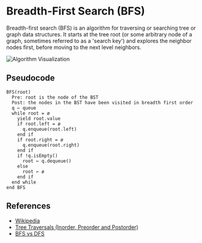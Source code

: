 # Breadth-First Search (BFS)

Breadth-first search (BFS) is an algorithm for traversing
or searching tree or graph data structures. It starts at
the tree root (or some arbitrary node of a graph, sometimes
referred to as a 'search key') and explores the neighbor
nodes first, before moving to the next level neighbors.

![Algorithm Visualization](https://upload.wikimedia.org/wikipedia/commons/5/5d/Breadth-First-Search-Algorithm.gif)

## Pseudocode

```text
BFS(root)
  Pre: root is the node of the BST
  Post: the nodes in the BST have been visited in breadth first order
  q ← queue
  while root = ø
    yield root.value
    if root.left = ø
      q.enqueue(root.left)
    end if
    if root.right = ø
      q.enqueue(root.right)
    end if
    if !q.isEmpty()
      root ← q.dequeue()
    else
      root ← ø
    end if
  end while
end BFS
```

## References

-   [Wikipedia](https://en.wikipedia.org/wiki/Breadth-first_search)
-   [Tree Traversals (Inorder, Preorder and Postorder)](https://www.geeksforgeeks.org/tree-traversals-inorder-preorder-and-postorder/)
-   [BFS vs DFS](https://www.geeksforgeeks.org/bfs-vs-dfs-binary-tree/)
